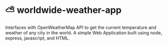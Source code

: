 # ⛅️ worldwide-weather-app
Interfaces with OpenWeatherMap API to get the current temperature and weather of any city in the world. A simple Web Application built using node, express, javascript, and HTML.
